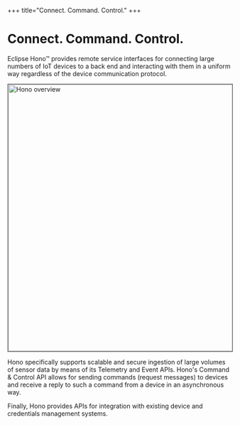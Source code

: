 +++
title="Connect. Command. Control."
+++

# Connect. Command. Control.

Eclipse Hono&trade; provides remote service interfaces for connecting large numbers of IoT devices to a
back end and interacting with them in a uniform way regardless of the device communication protocol.

<img src="/hono/images/hono_landing_page.svg" alt="Hono overview" height="600px" style="border:2px solid gray"/>

Hono specifically supports scalable and secure ingestion of large volumes of sensor data by means of
its Telemetry and Event APIs. Hono's Command &amp; Control API allows for sending commands
(request messages) to devices and receive a reply to such a command from a device in an asynchronous way.


Finally, Hono provides APIs for integration with existing device and credentials management systems.

